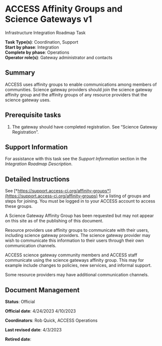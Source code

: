 # ACCESS Affinity Groups and Science Gateways v1

Infrastructure Integration Roadmap Task

**Task Type(s)**: Coordination, Support  
**Start by phase**: Integration  
**Complete by phase**: Operations  
**Operator role(s)**: Gateway administrator and contacts

## Summary

ACCESS uses affinity groups to enable communications among members of communities. Science gateway providers should join the science gateway affinity group and the affinity groups of any resource providers that the science gateway uses.

## Prerequisite tasks

1.  The gateway should have completed registration. See “Science Gateway Registration”.

## Support Information

For assistance with this task see the *Support Information* section in the *Integration Roadmap Description*.

## Detailed Instructions

See [*https://support.access-ci.org/affinity-groups*](https://support.access-ci.org/affinity-groups) for a listing of groups and steps for joining. You must be logged in to your ACCESS account to access these groups.

A Science Gateway Affinity Group has been requested but may not appear on this site as of the publishing of this document.

Resource providers use affinity groups to communicate with their users, including science gateway providers. The science gateway provider may wish to communicate this information to their users through their own communication channels.

ACCESS science gateway community members and ACCESS staff communicate using the science gateways affinity group. This may for example include changes to policies, new services, and informal support.

Some resource providers may have additional communication channels.

## Document Management

**Status**: Official

**Official date**: 4/24/2023 4/10/2023

**Coordinators**: Rob Quick, ACCESS Operations

**Last revised date**: 4/3/2023

**Retired date**:
